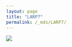 ```yaml
---
layout: page
title: "LARP7"
permalink: /_mds/LARP7/
---
```


![](../../algns0/N145_5HSAA057962_aln_report.png?raw=true)